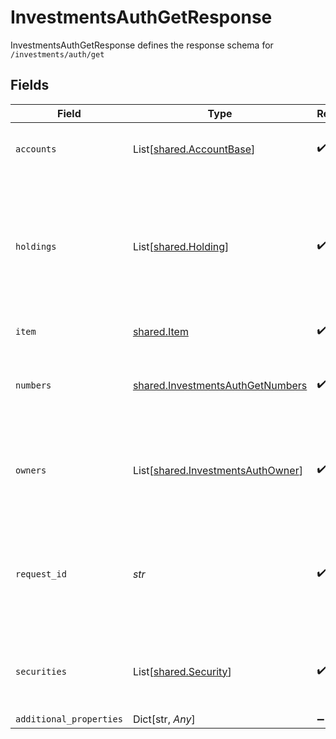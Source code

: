 # InvestmentsAuthGetResponse

InvestmentsAuthGetResponse defines the response schema for `/investments/auth/get`


## Fields

| Field                                                                                                                                                      | Type                                                                                                                                                       | Required                                                                                                                                                   | Description                                                                                                                                                |
| ---------------------------------------------------------------------------------------------------------------------------------------------------------- | ---------------------------------------------------------------------------------------------------------------------------------------------------------- | ---------------------------------------------------------------------------------------------------------------------------------------------------------- | ---------------------------------------------------------------------------------------------------------------------------------------------------------- |
| `accounts`                                                                                                                                                 | List[[shared.AccountBase](../../models/shared/accountbase.md)]                                                                                             | :heavy_check_mark:                                                                                                                                         | The accounts for which data is being retrieved                                                                                                             |
| `holdings`                                                                                                                                                 | List[[shared.Holding](../../models/shared/holding.md)]                                                                                                     | :heavy_check_mark:                                                                                                                                         | The holdings belonging to investment accounts associated with the Item. Details of the securities in the holdings are provided in the `securities` field.  |
| `item`                                                                                                                                                     | [shared.Item](../../models/shared/item.md)                                                                                                                 | :heavy_check_mark:                                                                                                                                         | Metadata about the Item.                                                                                                                                   |
| `numbers`                                                                                                                                                  | [shared.InvestmentsAuthGetNumbers](../../models/shared/investmentsauthgetnumbers.md)                                                                       | :heavy_check_mark:                                                                                                                                         | Identifying information for transferring holdings to an investments account.                                                                               |
| `owners`                                                                                                                                                   | List[[shared.InvestmentsAuthOwner](../../models/shared/investmentsauthowner.md)]                                                                           | :heavy_check_mark:                                                                                                                                         | Information about the account owners for the accounts associated with the Item.                                                                            |
| `request_id`                                                                                                                                               | *str*                                                                                                                                                      | :heavy_check_mark:                                                                                                                                         | A unique identifier for the request, which can be used for troubleshooting. This identifier, like all Plaid identifiers, is case sensitive.                |
| `securities`                                                                                                                                               | List[[shared.Security](../../models/shared/security.md)]                                                                                                   | :heavy_check_mark:                                                                                                                                         | Objects describing the securities held in the accounts associated with the Item.                                                                           |
| `additional_properties`                                                                                                                                    | Dict[str, *Any*]                                                                                                                                           | :heavy_minus_sign:                                                                                                                                         | N/A                                                                                                                                                        |